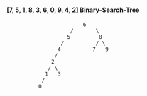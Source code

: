 #### [7, 5, 1, 8, 3, 6, 0, 9, 4, 2] Binary-Search-Tree 

                            6
                        /       \
                       5         8
                     /          / \
                    4          7   9
                   /
                  2
                 / \
                1   3
               /
              0  
